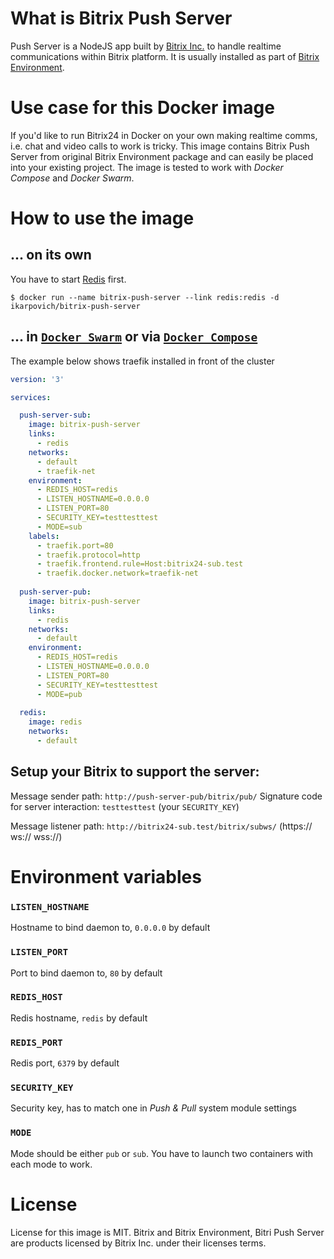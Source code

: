 # What is Bitrix Push Server

Push Server is a NodeJS app built by [Bitrix Inc.](https://www.bitrix24.com) to handle realtime communications within Bitrix 
platform. It is usually installed as part of [Bitrix Environment](https://www.bitrix24.com/self-hosted/installation.php).

# Use case for this Docker image

If you'd like to run Bitrix24 in Docker on your own making realtime comms, i.e. chat and video calls to work is tricky.
This image contains Bitrix Push Server from original Bitrix Environment package and can easily be placed into your existing project. 
The image is tested to work with *Docker Compose* and *Docker Swarm*.

# How to use the image

## ... on its own

You have to start [Redis](https://hub.docker.com/_/redis/) first.

```console
$ docker run --name bitrix-push-server --link redis:redis -d ikarpovich/bitrix-push-server
```

## ... in [`Docker Swarm`](https://docs.docker.com/engine/reference/commandline/stack_deploy/) or via [`Docker Compose`](https://github.com/docker/compose)

The example below shows traefik installed in front of the cluster

```yaml
version: '3'

services:

  push-server-sub:
    image: bitrix-push-server
    links:
      - redis
    networks:
      - default
      - traefik-net
    environment:
      - REDIS_HOST=redis
      - LISTEN_HOSTNAME=0.0.0.0
      - LISTEN_PORT=80
      - SECURITY_KEY=testtesttest
      - MODE=sub
    labels:
      - traefik.port=80
      - traefik.protocol=http
      - traefik.frontend.rule=Host:bitrix24-sub.test
      - traefik.docker.network=traefik-net
      
  push-server-pub:
    image: bitrix-push-server
    links:
      - redis
    networks:
      - default
    environment:
      - REDIS_HOST=redis
      - LISTEN_HOSTNAME=0.0.0.0
      - LISTEN_PORT=80
      - SECURITY_KEY=testtesttest
      - MODE=pub
      
  redis:
    image: redis
    networks:
      - default      
```

## Setup your Bitrix to support the server:

Message sender path: `http://push-server-pub/bitrix/pub/`
Signature code for server interaction: `testtesttest` (your `SECURITY_KEY`)

Message listener path: `http://bitrix24-sub.test/bitrix/subws/` (https:// ws:// wss://)

# Environment variables

### `LISTEN_HOSTNAME`

Hostname to bind daemon to, `0.0.0.0` by default

### `LISTEN_PORT`

Port to bind daemon to, `80` by default

### `REDIS_HOST`

Redis hostname, `redis` by default

### `REDIS_PORT`

Redis port, `6379` by default

### `SECURITY_KEY`

Security key, has to match one in *Push & Pull* system module settings

### `MODE`

Mode should be either `pub` or `sub`. You have to launch two containers with each mode to work.

# License

License for this image is MIT.
Bitrix and Bitrix Environment, Bitri Push Server are products licensed by Bitrix Inc. under their licenses terms.